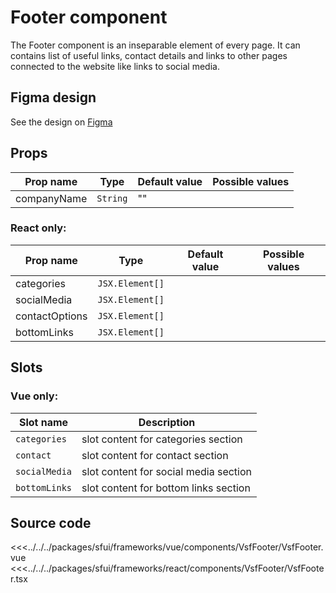 # Footer component

The Footer component is an inseparable element of every page. It can contains list of useful links, contact details and links to other pages connected to the website like links to social media.

## Figma design

See the design on [Figma](https://www.figma.com/file/CWOkbpne0tDpSenT4ZEUTQ/%F0%9F%9B%A0-SFUI-2.0-%7C-Development?node-id=13970%3A22832)

## Props

| Prop name      | Type                    | Default value | Possible values |
|----------------|-------------------------|---------------|-----------------|
| companyName    | `String`                | ""            |                 |

### React only:
| Prop name      | Type            | Default value | Possible values |
|----------------|-----------------|---------------|-----------------|
| categories     | `JSX.Element[]` |               |                 |
| socialMedia    | `JSX.Element[]` |               |                 |
| contactOptions | `JSX.Element[]` |               |                 |
| bottomLinks    | `JSX.Element[]` |               |                 |

## Slots

### Vue only:

| Slot name     | Description                           |
|---------------|---------------------------------------|
| `categories`  | slot content for categories section   |
| `contact`     | slot content for contact section      |
| `socialMedia` | slot content for social media section |
| `bottomLinks` | slot content for bottom links section |

## Source code

<<<../../../packages/sfui/frameworks/vue/components/VsfFooter/VsfFooter.vue
<<<../../../packages/sfui/frameworks/react/components/VsfFooter/VsfFooter.tsx
